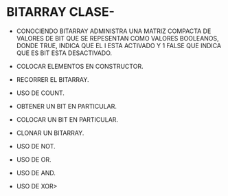 # BITARRAY CLASE-
* CONOCIENDO BITARRAY
ADMINISTRA UNA MATRIZ COMPACTA DE VALORES DE BIT QUE SE REPESENTAN COMO VALORES BOOLEANOS, DONDE TRUE, INDICA QUE EL I ESTA ACTIVADO Y 1 FALSE QUE INDICA QUE ES BIT ESTA DESACTIVADO. 

* COLOCAR ELEMENTOS EN CONSTRUCTOR.
* RECORRER EL BITARRAY.
* USO DE COUNT.
* OBTENER UN BIT EN PARTICULAR.
* COLOCAR UN BIT EN PARTICULAR.
* CLONAR UN BITARRAY.
* USO DE NOT.
* USO DE OR.
* USO DE AND.
* USO DE XOR>

